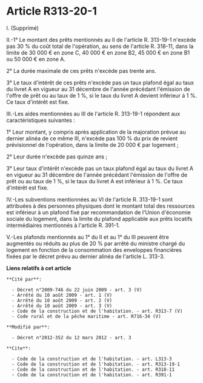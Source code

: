 # Article R313-20-1

I. (Supprimé) 

II.-1° Le montant des prêts mentionnés au II de l'article R. 313-19-1 n'excède pas 30 % du coût total de l'opération, au sens
de l'article R. 318-11, dans la limite de 30 000 € en zone C, 40 000 € en zone B2, 45 000 € en zone B1 ou 50 000 € en zone
A. 

2° La durée maximale de ces prêts n'excède pas trente ans. 

3° Le taux d'intérêt de ces prêts n'excède pas un taux plafond égal au taux du livret A en vigueur au 31 décembre de l'année
précédant l'émission de l'offre de prêt ou au taux de 1 %, si le taux du livret A devient inférieur à 1 %. Ce taux d'intérêt
est fixe. 

III.-Les aides mentionnées au III de l'article R. 313-19-1 répondent aux caractéristiques suivantes : 

1° Leur montant, y compris après application de la majoration prévue au dernier alinéa de ce même III, n'excède pas 100 % du
prix de revient prévisionnel de l'opération, dans la limite de 20 000 € par logement ; 

2° Leur durée n'excède pas quinze ans ; 

3° Leur taux d'intérêt n'excède pas un taux plafond égal au taux du livret A en vigueur au 31 décembre de l'année précédant
l'émission de l'offre de prêt ou au taux de 1 %, si le taux du livret A est inférieur à 1 %. Ce taux d'intérêt est fixe. 

IV.-Les subventions mentionnées au VI de l'article R. 313-19-1 sont attribuées à des personnes physiques dont le montant
total des ressources est inférieur à un plafond fixé par recommandation de l'Union d'économie sociale du logement, dans la
limite du plafond applicable aux prêts locatifs intermédiaires mentionnés à l'article R. 391-1. 

V.-Les plafonds mentionnés au 1° du II et au 1° du III peuvent être augmentés ou réduits au plus de 20 % par arrêté du
ministre chargé du logement en fonction de la consommation des enveloppes financières fixées par le décret prévu au dernier
alinéa de l'article L. 313-3.

**Liens relatifs à cet article**

	**Cité par**:

	  - Décret n°2009-746 du 22 juin 2009 - art. 3 (V)
	  - Arrêté du 10 août 2009 - art. 1 (V)
	  - Arrêté du 10 août 2009 - art. 2 (V)
	  - Arrêté du 10 août 2009 - art. 3 (V)
	  - Code de la construction et de l'habitation. - art. R313-7 (V)
	  - Code rural et de la pêche maritime - art. R716-34 (V)

	**Modifié par**:

	  - Décret n°2012-352 du 12 mars 2012 - art. 3

	**Cite**:

	  - Code de la construction et de l'habitation. - art. L313-3
	  - Code de la construction et de l'habitation. - art. R313-19-1
	  - Code de la construction et de l'habitation. - art. R318-11
	  - Code de la construction et de l'habitation. - art. R391-1
